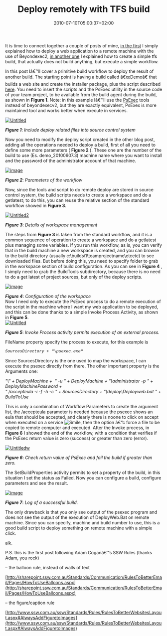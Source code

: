 ﻿---
title: "Deploy remotely with TFS build"
description: ""
date: 2010-07-10T05:00:37+02:00
draft: false
tags: [Continuous Integration,TFS Build]
categories: [Team Foundation Server]
---
It is time to connect together a couple of posts of mine, [in the first](http://www.codewrecks.com/blog/index.php/2010/07/06/deploy-on-remote-machine-during-builds/) I simply explained how to deploy a web application to a remote machine with the use of Beyondexec2, [in another one](http://www.codewrecks.com/blog/index.php/2010/07/07/use-tfs-2010-build-to-execute-arbitrary-task/) I explained how to create a simple tfs build, that actually does not build anything, but execute a simple workflow.

In this post Iâ€™ll cover a primitive build workflow to deploy the result of another build. The starting point is having a build called â€œDemoâ€ that builds a web site and create the installer package, plus the script described [here](http://www.codewrecks.com/blog/index.php/2010/07/06/deploy-on-remote-machine-during-builds/). You need to insert the scripts and the PsExec utility in the source code of your team project, to be available from the build agent during the build, as shown in  **Figure 1**. Note: in this example Iâ€™ll use the [PsExec](http://technet.microsoft.com/en-us/sysinternals/bb897553.aspx) tools instead of beyondexecv2, but they are exactly equivalent, PsExex is more maintained tool and works better when execute in services.

[![Untitled](https://www.codewrecks.com/blog/wp-content/uploads/2010/07/Untitled_thumb2.png "Untitled")](https://www.codewrecks.com/blog/wp-content/uploads/2010/07/Untitled4.png)

 ***Figure 1***: *Include deploy related files into source control system*

Now you need to modify the deploy script created in the other blog post, adding all the operations needed to deploy a build, first of all you need to define some more parameters ( **Figure 2** ). These one are the number of the build to use (Es. demo\_20100607.3) machine name where you want to install and the password of the administrator account of that machine.

[![image](https://www.codewrecks.com/blog/wp-content/uploads/2010/07/image_thumb11.png "image")](https://www.codewrecks.com/blog/wp-content/uploads/2010/07/image11.png)

 ***Figure 2***: *Parameters of the workflow*

Now, since the tools and script to do remote deploy are stored in source control system, the build scripts needs to create a workspace and do a getlatest; to do this, you can reuse the relative section of the standard workflow showed in  **Figure 3**.

[![Untitled2](https://www.codewrecks.com/blog/wp-content/uploads/2010/07/Untitled2_thumb1.png "Untitled2")](https://www.codewrecks.com/blog/wp-content/uploads/2010/07/Untitled21.png)

 ***Figure 3***: *Details of workspace management*

The steps from  **Figure 3** is taken from the standard workflow, and it is a common sequence of operation to create a workspace and do a getlatest plus managing some variables. If you run this workflow, as is, you can verify that in the build machine a new workspace is created, and you can browse to the build directory (usually c:\builds\1\teamprojectname\etcetc) to see downloaded files. But before doing this, you need to specify folder to grab in the workspace section of build configuration. As you can see in **Figure 4** , I simply need to grab the BuildTools subdirectory, because there is no need to do a get latest of project sources, but only of the deploy scripts.

[![image](https://www.codewrecks.com/blog/wp-content/uploads/2010/07/image_thumb12.png "image")](https://www.codewrecks.com/blog/wp-content/uploads/2010/07/image12.png)

 ***Figure 4***: *Configuration of the workspace*  
Now I need only to execute the PsExec process to do a remote execution of the script in the machine where I want my web application to be deployed, and this can be done thanks to a simple Invoke Process Activity, as shown in  **Figure 5**.      
[![Untitled](https://www.codewrecks.com/blog/wp-content/uploads/2010/07/Untitled_thumb3.png "Untitled")](https://www.codewrecks.com/blog/wp-content/uploads/2010/07/Untitled5.png)

 ***Figure 5***: *Invoke Process activity permits execution of an external process.*

FileName property specify the process to execute, for this example is

*<font size="2" face="Courier New">SourcesDirectory + &quot;\psexec.exe&quot;</font>*

Since SourcesDirectory is the one used to map the workspace, I can execute the psexec directly from there. The other important property is the Arguments one:

*"\\" + DeployMachine +  " -u " + DeployMachine + "\administrator -p " + DeployMachinePassword +       
" /accepteula -i -f -h -c " + SourcesDirectory + "\deploy\Deployweb.bat " + BuildToUse*

This is only a combination of Workflow Parameters to create the argument list, the /accepteula parameter is needed because the psexec shows an eula that should be accepted, and clearly there is noone to click on accept when executed on a service ![Smile](https://www.codewrecks.com/blog/wp-content/uploads/2010/07/wlEmoticonsmile1.png), then the option â€“c force a file to be copied to remote computer and executed. After the Invoke process, in  **Figure 6** I showed the end of the workflow, with a condition that verifies if the PsExec return value is zero (success) or greater than zero (error).

[![Untitledw](https://www.codewrecks.com/blog/wp-content/uploads/2010/07/Untitledw_thumb.png "Untitledw")](https://www.codewrecks.com/blog/wp-content/uploads/2010/07/Untitledw.png)

 ***Figure 6***: *Check return value of PsExec and fail the build if greater than zero.*

The SetBuildProperties activity permits to set a property of the build, in this situation I set the status as Failed. Now you can configure a build, configure parameters and see the result.

[![image](https://www.codewrecks.com/blog/wp-content/uploads/2010/07/image_thumb13.png "image")](https://www.codewrecks.com/blog/wp-content/uploads/2010/07/image13.png)

 ***Figure 7***: *Log of a successful build.*

The only drawback is that you only see output of the psexec program and does not see the output of the execution of DeployWeb.Bat on remote machine. Since you can specify, machine and build number to use, this is a good build script to deploy something on remote machine with a simple click.

alk.

P.S. this is the first post following Adam Coganâ€™s SSW Rules (thanks Adam, you rock)

– the balloon rule, instead of walls of text

[http://sharepoint.ssw.com.au/Standards/Communication/RulesToBetterEmail/Pages/HowToUseBalloons.aspx](http://sharepoint.ssw.com.au/Standards/Communication/RulesToBetterEmail/Pages/HowToUseBalloons.aspx)

– the figure/caption rule

[http://www.ssw.com.au/ssw/Standards/Rules/RulesToBetterWebsitesLayout.aspx#AlwaysAddFiguretoImages](http://www.ssw.com.au/ssw/Standards/Rules/RulesToBetterWebsitesLayout.aspx#AlwaysAddFiguretoImages)
